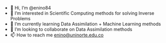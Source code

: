 - 👋 Hi, I’m @enino84
- 👀 I’m interested in Scientific Computing methods for solving Inverse Problems
- 🌱 I’m currently learning Data Assimilation + Machine Learning methods
- 💞️ I’m looking to collaborate on Data Assimilation methods
- 📫 How to reach me enino@uninorte.edu.co

<!---
enino84/enino84 is a ✨ special ✨ repository because its `README.md` (this file) appears on your GitHub profile.
You can click the Preview link to take a look at your changes.
--->

